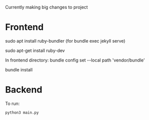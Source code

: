 Currently making big changes to project


# Frontend

sudo apt install ruby-bundler (for bundle exec jekyll serve)

sudo apt-get install ruby-dev

In frontend directory:
bundle config set --local path 'vendor/bundle'

bundle install


# Backend

To run:

`python3 main.py`
